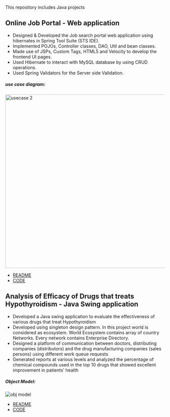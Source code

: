 This repository includes Java projects
## Online Job Portal - Web application
* Designed & Developed the Job search portal web application using hibernates in Spring Tool Suite (STS IDE).
* Implemented POJOs, Controller classes, DAO, Util and bean classes.
* Made use of JSPs, Custom Tags, HTML5 and Velocity to develop the frontend UI pages.
* Used Hibernate to interact with MySQL database by using CRUD operations.
* Used Spring Validators for the Server side Validation.
##### use case diagram:
<img width="550" height="550" alt="usecase 2" src="https://user-images.githubusercontent.com/25045759/27305825-46cef1f4-5511-11e7-8fa9-9d406e95792b.png">

* <a href="https://github.com/Uppalapa/Web-Applications/blob/master/OnlineJobPortal/README.md">README</a>
* <a href="https://github.com/Uppalapa/Web-Applications/tree/master/OnlineJobPortal">CODE</a>

## Analysis of Efficacy of Drugs that treats Hypothyroidism - Java Swing application

* Developed a Java swing application to evaluate the effectiveness of various drugs that treat Hypothyroidism
* Developed using singleton design pattern. In this project world is considered as ecosystem. World Ecosystem contains array of country Networks. Every network contains Enterprise Directory.
* Designed a platform of communication between doctors, distributing companies
(distributors) and the drug manufacturing companies (sales persons) using different work queue requests
* Generated reports at various levels and  analyzed the percentage of chemical compounds used in the top 10 drugs that showed excellent improvement in patients’ health 

##### Object Model:
![obj model](https://user-images.githubusercontent.com/25045759/27306240-e23b21f2-5512-11e7-8a3d-1698acb63ace.jpg)

* <a href="https://github.com/Uppalapa/Web-Applications/blob/master/Analysis%20of%20Efficacy%20of%20Drugs%20that%20treats%20Hypothyroidism/README.md">README</a>
* <a href="https://github.com/Uppalapa/Web-Applications/tree/master/Analysis%20of%20Efficacy%20of%20Drugs%20that%20treats%20Hypothyroidism/FinalProject%20Sat">CODE</a>


